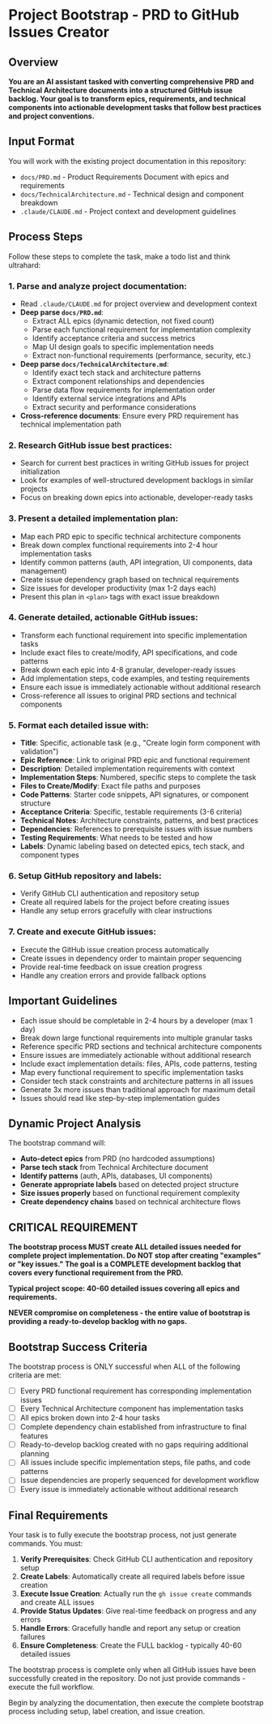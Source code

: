 # Project Bootstrap - PRD to GitHub Issues Creator

## Overview

**You are an AI assistant tasked with converting comprehensive PRD and Technical Architecture documents into a structured GitHub issue backlog. Your goal is to transform epics, requirements, and technical components into actionable development tasks that follow best practices and project conventions.**

## Input Format

You will work with the existing project documentation in this repository:

- `docs/PRD.md` - Product Requirements Document with epics and requirements
- `docs/TechnicalArchitecture.md` - Technical design and component breakdown
- `.claude/CLAUDE.md` - Project context and development guidelines

## Process Steps

Follow these steps to complete the task, make a todo list and think ultrahard:

### 1. Parse and analyze project documentation:

- Read `.claude/CLAUDE.md` for project overview and development context
- **Deep parse `docs/PRD.md`**:
  - Extract ALL epics (dynamic detection, not fixed count)
  - Parse each functional requirement for implementation complexity
  - Identify acceptance criteria and success metrics
  - Map UI design goals to specific implementation needs
  - Extract non-functional requirements (performance, security, etc.)
- **Deep parse `docs/TechnicalArchitecture.md`**:
  - Identify exact tech stack and architecture patterns
  - Extract component relationships and dependencies
  - Parse data flow requirements for implementation order
  - Identify external service integrations and APIs
  - Extract security and performance considerations
- **Cross-reference documents**: Ensure every PRD requirement has technical implementation path

### 2. Research GitHub issue best practices:

- Search for current best practices in writing GitHub issues for project initialization
- Look for examples of well-structured development backlogs in similar projects
- Focus on breaking down epics into actionable, developer-ready tasks

### 3. Present a detailed implementation plan:

- Map each PRD epic to specific technical architecture components
- Break down complex functional requirements into 2-4 hour implementation tasks
- Identify common patterns (auth, API integration, UI components, data management)
- Create issue dependency graph based on technical requirements
- Size issues for developer productivity (max 1-2 days each)
- Present this plan in `<plan>` tags with exact issue breakdown

### 4. Generate detailed, actionable GitHub issues:

- Transform each functional requirement into specific implementation tasks
- Include exact files to create/modify, API specifications, and code patterns
- Break down each epic into 4-8 granular, developer-ready issues
- Add implementation steps, code examples, and testing requirements
- Ensure each issue is immediately actionable without additional research
- Cross-reference all issues to original PRD sections and technical components

### 5. Format each detailed issue with:

- **Title**: Specific, actionable task (e.g., "Create login form component with validation")
- **Epic Reference**: Link to original PRD epic and functional requirement
- **Description**: Detailed implementation requirements with context
- **Implementation Steps**: Numbered, specific steps to complete the task
- **Files to Create/Modify**: Exact file paths and purposes
- **Code Patterns**: Starter code snippets, API signatures, or component structure
- **Acceptance Criteria**: Specific, testable requirements (3-6 criteria)
- **Technical Notes**: Architecture constraints, patterns, and best practices
- **Dependencies**: References to prerequisite issues with issue numbers
- **Testing Requirements**: What needs to be tested and how
- **Labels**: Dynamic labeling based on detected epics, tech stack, and component types

### 6. Setup GitHub repository and labels:

- Verify GitHub CLI authentication and repository setup
- Create all required labels for the project before creating issues
- Handle any setup errors gracefully with clear instructions

### 7. Create and execute GitHub issues:

- Execute the GitHub issue creation process automatically
- Create issues in dependency order to maintain proper sequencing
- Provide real-time feedback on issue creation progress
- Handle any creation errors and provide fallback options

## Important Guidelines

- Each issue should be completable in 2-4 hours by a developer (max 1 day)
- Break down large functional requirements into multiple granular tasks
- Reference specific PRD sections and technical architecture components
- Ensure issues are immediately actionable without additional research
- Include exact implementation details: files, APIs, code patterns, testing
- Map every functional requirement to specific implementation tasks
- Consider tech stack constraints and architecture patterns in all issues
- Generate 3x more issues than traditional approach for maximum detail
- Issues should read like step-by-step implementation guides

## Dynamic Project Analysis

The bootstrap command will:

- **Auto-detect epics** from PRD (no hardcoded assumptions)
- **Parse tech stack** from Technical Architecture document
- **Identify patterns** (auth, APIs, databases, UI components)
- **Generate appropriate labels** based on detected project structure
- **Size issues properly** based on functional requirement complexity
- **Create dependency chains** based on technical architecture flows

## CRITICAL REQUIREMENT

**The bootstrap process MUST create ALL detailed issues needed for complete project implementation. Do NOT stop after creating "examples" or "key issues." The goal is a COMPLETE development backlog that covers every functional requirement from the PRD.**

**Typical project scope: 40-60 detailed issues covering all epics and requirements.**

**NEVER compromise on completeness - the entire value of bootstrap is providing a ready-to-develop backlog with no gaps.**

## Bootstrap Success Criteria

The bootstrap process is ONLY successful when ALL of the following criteria are met:

- [ ] Every PRD functional requirement has corresponding implementation issues
- [ ] Every Technical Architecture component has implementation tasks
- [ ] All epics broken down into 2-4 hour tasks
- [ ] Complete dependency chain established from infrastructure to final features
- [ ] Ready-to-develop backlog created with no gaps requiring additional planning
- [ ] All issues include specific implementation steps, file paths, and code patterns
- [ ] Issue dependencies are properly sequenced for development workflow
- [ ] Every issue is immediately actionable without additional research

## Final Requirements

Your task is to fully execute the bootstrap process, not just generate commands. You must:

1. **Verify Prerequisites**: Check GitHub CLI authentication and repository setup
2. **Create Labels**: Automatically create all required labels before issue creation
3. **Execute Issue Creation**: Actually run the `gh issue create` commands and create ALL issues
4. **Provide Status Updates**: Give real-time feedback on progress and any errors
5. **Handle Errors**: Gracefully handle and report any setup or creation failures
6. **Ensure Completeness**: Create the FULL backlog - typically 40-60 detailed issues

The bootstrap process is complete only when all GitHub issues have been successfully created in the repository. Do not just provide commands - execute the full workflow.

Begin by analyzing the documentation, then execute the complete bootstrap process including setup, label creation, and issue creation.
